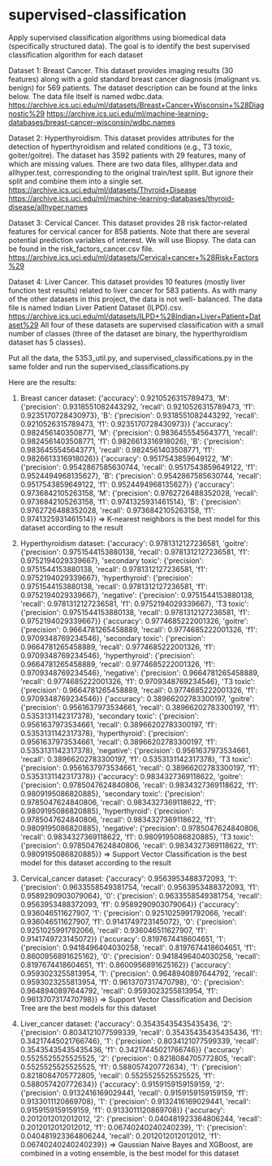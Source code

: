 # supervised-classification
Apply supervised classification algorithms using biomedical data (specifically structured data). The goal is to identify the best supervised classification algorithm for each dataset

Dataset 1: Breast Cancer. This dataset provides imaging results (30 features) along with a gold
standard breast cancer diagnosis (malignant vs. benign) for 569 patients. The dataset description can be
found at the links below. The data file itself is named wdbc.data.
https://archive.ics.uci.edu/ml/datasets/Breast+Cancer+Wisconsin+%28Diagnostic%29
https://archive.ics.uci.edu/ml/machine-learning-databases/breast-cancer-wisconsin/wdbc.names

Dataset 2: Hyperthyroidism. This dataset provides attributes for the detection of hyperthyroidism
and related conditions (e.g., T3 toxic, goiter/goitre). The dataset has 3592 patients with 29 features, many
of which are missing values. There are two data files, allhyper.data and allhyper.test,
corresponding to the original train/test split. But ignore their split and combine them into a single set.
https://archive.ics.uci.edu/ml/datasets/Thyroid+Disease
https://archive.ics.uci.edu/ml/machine-learning-databases/thyroid-disease/allhyper.names

Dataset 3: Cervical Cancer. This dataset provides 28 risk factor-related features for cervical cancer
for 858 patients. Note that there are several potential prediction variables of interest.
We will use Biopsy. The data can be found in the risk_factors_cancer.csv file.
https://archive.ics.uci.edu/ml/datasets/Cervical+cancer+%28Risk+Factors%29

Dataset 4: Liver Cancer. This dataset provides 10 features (mostly liver function test results) related
to liver cancer for 583 patients. As with many of the other datasets in this project, the data is not well-
balanced. The data file is named Indian Liver Patient Dataset (ILPD).csv.
https://archive.ics.uci.edu/ml/datasets/ILPD+%28Indian+Liver+Patient+Dataset%29
All four of these datasets are supervised classification with a small number of classes (three of the dataset
are binary, the hyperthyroidism dataset has 5 classes). 

Put all the data, the 5353_util.py, and supervised_classifications.py in the same folder and run the supervised_classifications.py

Here are the results:
1) Breast cancer dataset:
{'accuracy': 0.9210526315789473, 'M': {'precision': 0.9318551082443292, 'recall': 0.9210526315789473, 'f1': 0.9235170728430973}, 'B': {'precision': 0.9318551082443292, 'recall': 0.9210526315789473, 'f1': 0.9235170728430973}}
{'accuracy': 0.9824561403508771, 'M': {'precision': 0.9836455545643771, 'recall': 0.9824561403508771, 'f1': 0.9826613316918026}, 'B': {'precision': 0.9836455545643771, 'recall': 0.9824561403508771, 'f1': 0.9826613316918026}}
{'accuracy': 0.9517543859649122, 'M': {'precision': 0.9542867585630744, 'recall': 0.9517543859649122, 'f1': 0.9524494968135627}, 'B': {'precision': 0.9542867585630744, 'recall': 0.9517543859649122, 'f1': 0.9524494968135627}}
{'accuracy': 0.9736842105263158, 'M': {'precision': 0.9762726488352028, 'recall': 0.9736842105263158, 'f1': 0.9741325931461514}, 'B': {'precision': 0.9762726488352028, 'recall': 0.9736842105263158, 'f1': 0.9741325931461514}} 
=> K-nearest neighbors is the best model for this dataset according to the result

2) Hyperthyroidism dataset:
{'accuracy': 0.9781312127236581, 'goitre': {'precision': 0.9751544153880138, 'recall': 0.9781312127236581, 'f1': 0.9752194029339667}, 'secondary toxic': {'precision': 0.9751544153880138, 'recall': 0.9781312127236581, 'f1': 0.9752194029339667}, 'hyperthyroid': {'precision': 0.9751544153880138, 'recall': 0.9781312127236581, 'f1': 0.9752194029339667}, 'negative': {'precision': 0.9751544153880138, 'recall': 0.9781312127236581, 'f1': 0.9752194029339667}, 'T3 toxic': {'precision': 0.9751544153880138, 'recall': 0.9781312127236581, 'f1': 0.9752194029339667}}
{'accuracy': 0.9774685222001326, 'goitre': {'precision': 0.9664781265458889, 'recall': 0.9774685222001326, 'f1': 0.9709348769234546}, 'secondary toxic': {'precision': 0.9664781265458889, 'recall': 0.9774685222001326, 'f1': 0.9709348769234546}, 'hyperthyroid': {'precision': 0.9664781265458889, 'recall': 0.9774685222001326, 'f1': 0.9709348769234546}, 'negative': {'precision': 0.9664781265458889, 'recall': 0.9774685222001326, 'f1': 0.9709348769234546}, 'T3 toxic': {'precision': 0.9664781265458889, 'recall': 0.9774685222001326, 'f1': 0.9709348769234546}}
{'accuracy': 0.38966202783300197, 'goitre': {'precision': 0.9561637973534661, 'recall': 0.38966202783300197, 'f1': 0.5353131142317378}, 'secondary toxic': {'precision': 0.9561637973534661, 'recall': 0.38966202783300197, 'f1': 0.5353131142317378}, 'hyperthyroid': {'precision': 0.9561637973534661, 'recall': 0.38966202783300197, 'f1': 0.5353131142317378}, 'negative': {'precision': 0.9561637973534661, 'recall': 0.38966202783300197, 'f1': 0.5353131142317378}, 'T3 toxic': {'precision': 0.9561637973534661, 'recall': 0.38966202783300197, 'f1': 0.5353131142317378}}
{'accuracy': 0.9834327369118622, 'goitre': {'precision': 0.9785047624840806, 'recall': 0.9834327369118622, 'f1': 0.9809195086820885}, 'secondary toxic': {'precision': 0.9785047624840806, 'recall': 0.9834327369118622, 'f1': 0.9809195086820885}, 'hyperthyroid': {'precision': 0.9785047624840806, 'recall': 0.9834327369118622, 'f1': 0.9809195086820885}, 'negative': {'precision': 0.9785047624840806, 'recall': 0.9834327369118622, 'f1': 0.9809195086820885}, 'T3 toxic': {'precision': 0.9785047624840806, 'recall': 0.9834327369118622, 'f1': 0.9809195086820885}}
=> Support Vector Classification is the best model for this dataset according to the result

3) Cervical_cancer dataset:
{'accuracy': 0.9563953488372093, '1': {'precision': 0.9633558549381754, 'recall': 0.9563953488372093, 'f1': 0.9589290903079064}, '0': {'precision': 0.9633558549381754, 'recall': 0.9563953488372093, 'f1': 0.9589290903079064}}
{'accuracy': 0.936046511627907, '1': {'precision': 0.9251025991792066, 'recall': 0.936046511627907, 'f1': 0.9141749723145072}, '0': {'precision': 0.9251025991792066, 'recall': 0.936046511627907, 'f1': 0.9141749723145072}}
{'accuracy': 0.8197674418604651, '1': {'precision': 0.9418496404030258, 'recall': 0.8197674418604651, 'f1': 0.8600956891625162}, '0': {'precision': 0.9418496404030258, 'recall': 0.8197674418604651, 'f1': 0.8600956891625162}}
{'accuracy': 0.9593023255813954, '1': {'precision': 0.9648940897644792, 'recall': 0.9593023255813954, 'f1': 0.9613707317470798}, '0': {'precision': 0.9648940897644792, 'recall': 0.9593023255813954, 'f1': 0.9613707317470798}}
=> Support Vector Classification and Decision Tree are the best models for this dataset

4) Liver_cancer dataset:
{'accuracy': 0.35435435435435436, '2': {'precision': 0.8034121077599339, 'recall': 0.35435435435435436, 'f1': 0.34217445021766746}, '1': {'precision': 0.8034121077599339, 'recall': 0.35435435435435436, 'f1': 0.34217445021766746}}
{'accuracy': 0.5525525525525525, '2': {'precision': 0.8218084705772805, 'recall': 0.5525525525525525, 'f1': 0.588057420772634}, '1': {'precision': 0.8218084705772805, 'recall': 0.5525525525525525, 'f1': 0.588057420772634}}
{'accuracy': 0.9159159159159159, '2': {'precision': 0.9132416169029441, 'recall': 0.9159159159159159, 'f1': 0.9133011120869708}, '1': {'precision': 0.9132416169029441, 'recall': 0.9159159159159159, 'f1': 0.9133011120869708}}
{'accuracy': 0.2012012012012012, '2': {'precision': 0.040481923364806244, 'recall': 0.2012012012012012, 'f1': 0.06740240240240239}, '1': {'precision': 0.040481923364806244, 'recall': 0.2012012012012012, 'f1': 0.06740240240240239}}
=> Gaussian Naive Bayes and XGBoost, are combined in a voting ensemble, is the best model for this dataset
